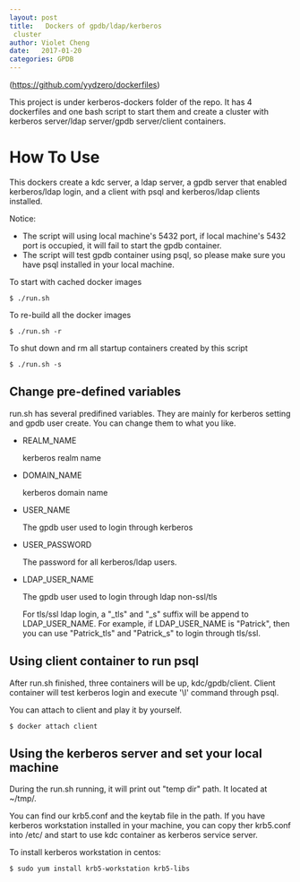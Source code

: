 ```yaml
---
layout: post
title:   Dockers of gpdb/ldap/kerberos
 cluster
author: Violet Cheng
date:   2017-01-20
categories: GPDB
---
```



(https://github.com/yydzero/dockerfiles)

This project is under kerberos-dockers folder of the repo. It has 4 dockerfiles and one bash script to start them and create a cluster with kerberos server/ldap server/gpdb server/client containers.

# How To Use

This dockers create a kdc server, a ldap server, a gpdb server that enabled kerberos/ldap login, and a client with psql and kerberos/ldap clients installed.

Notice:

* The script will using local machine's 5432 port, if local machine's 5432 port is occupied, it will fail to start the gpdb container.
* The script will test gpdb container using psql, so please make sure you have psql installed in your local machine.


To start with cached docker images

    $ ./run.sh

To re-build all the docker images

	$ ./run.sh -r
	
To shut down and rm all startup containers created by this script
	
	$ ./run.sh -s

## Change pre-defined variables
run.sh has several predifined variables. They are mainly for kerberos setting and gpdb user create. You can change them to what you like.

* REALM_NAME 

	kerberos realm name
	
* DOMAIN_NAME
	
	kerberos domain name

* USER_NAME
	
	The gpdb user used to login through kerberos
	
* USER_PASSWORD

	The password for all kerberos/ldap users.

* LDAP_USER_NAME
	
	The gpdb user used to login through ldap non-ssl/tls
	
	For tls/ssl ldap login, a "\_tls" and "\_s" suffix will be append to LDAP\_USER\_NAME. For example, if LDAP\_USER\_NAME is "Patrick", then you can use "Patrick\_tls" and "Patrick\_s" to login through tls/ssl.
	
## Using client container to run psql

After run.sh finished, three containers will be up, kdc/gpdb/client. Client container will test kerberos login and execute '\l' command through psql.

You can attach to client and play it by yourself.

	$ docker attach client



## Using the kerberos server and set your local machine

During the run.sh running, it will print out "temp dir" path. It located at ~/tmp/.

You can find our krb5.conf and the keytab file in the path. If you have kerberos workstation installed in your machine, you can copy ther krb5.conf into /etc/ and start to use kdc container as kerberos service server.

To install kerberos workstation in centos:

	$ sudo yum install krb5-workstation krb5-libs
